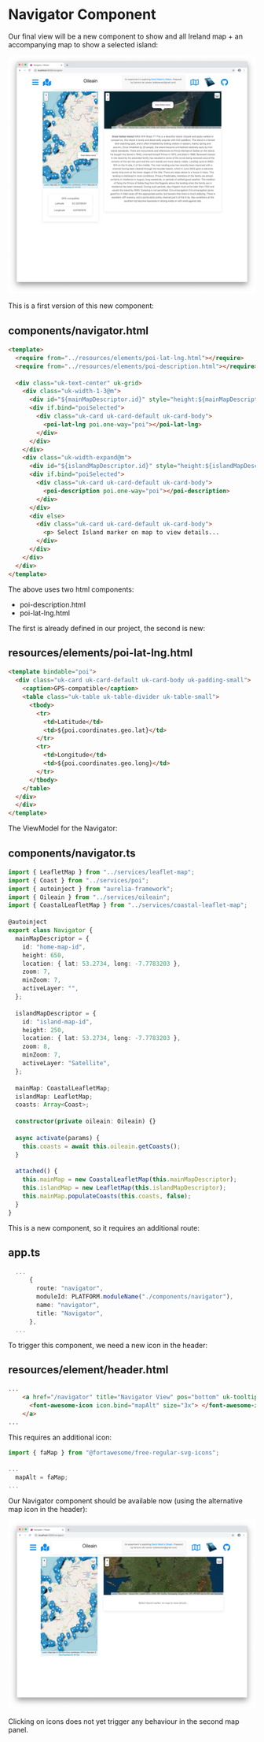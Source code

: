 # Navigator Component

Our final view will be a new component to show and all Ireland map + an accompanying map to show a selected island:

![](img/14.png)

This is a first version of this new component:

## components/navigator.html

~~~html
<template>
  <require from="../resources/elements/poi-lat-lng.html"></require>
  <require from="../resources/elements/poi-description.html"></require>

  <div class="uk-text-center" uk-grid>
    <div class="uk-width-1-3@m">
      <div id="${mainMapDescriptor.id}" style="height:${mainMapDescriptor.height}px"></div>
      <div if.bind="poiSelected">
        <div class="uk-card uk-card-default uk-card-body">
          <poi-lat-lng poi.one-way="poi"></poi-lat-lng>
        </div>
      </div>
    </div>
    <div class="uk-width-expand@m">
      <div id="${islandMapDescriptor.id}" style="height:${islandMapDescriptor.height}px"></div>
      <div if.bind="poiSelected">
        <div class="uk-card uk-card-default uk-card-body">
          <poi-description poi.one-way="poi"></poi-description>
        </div>
      </div>
      <div else>
        <div class="uk-card uk-card-default uk-card-body">
          <p> Select Island marker on map to view details...
        </div>
      </div>
    </div>
  </div>
</template>
~~~

The above uses two html components:

- poi-description.html
- poi-lat-lng.html

The first is already defined in our project, the second is new:

## resources/elements/poi-lat-lng.html

~~~html
<template bindable="poi">
  <div class="uk-card uk-card-default uk-card-body uk-padding-small">
    <caption>GPS-compatible</caption>
    <table class="uk-table uk-table-divider uk-table-small">
      <tbody>
        <tr>
          <td>Latitude</td>
          <td>${poi.coordinates.geo.lat}</td>
        </tr>
        <tr>
          <td>Longitude</td>
          <td>${poi.coordinates.geo.long}</td>
        </tr>
      </tbody>
    </table>
  </div>
  </div>
</template>
~~~

The ViewModel for the Navigator:

## components/navigator.ts

~~~typescript
import { LeafletMap } from "../services/leaflet-map";
import { Coast } from "../services/poi";
import { autoinject } from "aurelia-framework";
import { Oileain } from "../services/oileain";
import { CoastalLeafletMap } from "../services/coastal-leaflet-map";

@autoinject
export class Navigator {
  mainMapDescriptor = {
    id: "home-map-id",
    height: 650,
    location: { lat: 53.2734, long: -7.7783203 },
    zoom: 7,
    minZoom: 7,
    activeLayer: "",
  };

  islandMapDescriptor = {
    id: "island-map-id",
    height: 250,
    location: { lat: 53.2734, long: -7.7783203 },
    zoom: 8,
    minZoom: 7,
    activeLayer: "Satellite",
  };

  mainMap: CoastalLeafletMap;
  islandMap: LeafletMap;
  coasts: Array<Coast>;

  constructor(private oileain: Oileain) {}

  async activate(params) {
    this.coasts = await this.oileain.getCoasts();
  }

  attached() {
    this.mainMap = new CoastalLeafletMap(this.mainMapDescriptor);
    this.islandMap = new LeafletMap(this.islandMapDescriptor);
    this.mainMap.populateCoasts(this.coasts, false);
  }
}
~~~

This is a new component, so it requires an additional route:

## app.ts

~~~typescript
  ...
      {
        route: "navigator",
        moduleId: PLATFORM.moduleName("./components/navigator"),
        name: "navigator",
        title: "Navigator",
      },
  ...
~~~

To trigger this component, we need a new icon in the header:

## resources/element/header.html

~~~html
...
    <a href="/navigator" title="Navigator View" pos="bottom" uk-tooltip>
      <font-awesome-icon icon.bind="mapAlt" size="3x"> </font-awesome-icon> </i>
    </a>
...
~~~

This requires an additional icon:

~~~typescript
import { faMap } from "@fortawesome/free-regular-svg-icons";

...
  mapAlt = faMap;
...
~~~

Our Navigator component should be available now (using the alternative map icon in the header):

![](img/10.png)

Clicking on icons does not yet trigger any behaviour in the second map panel.